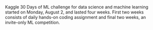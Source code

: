 Kaggle 30 Days of ML challenge for data science and machine learning started on Monday, August 2, and lasted four weeks. First two weeks consists of daily hands-on coding assignment and final two weeks, an invite-only ML competition.